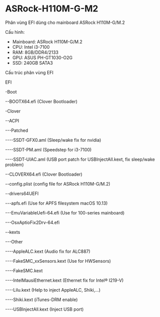 # ASRock-H110M-G-M2


Phân vùng EFI dùng cho mainboard ASRock H110M-G/M.2

Cấu hình:
* Mainboard: ASRock H110M-G/M.2
* CPU: Intel i3-7100
* RAM: 8GB/DDR4/2133
* GPU: ASUS PH-GT1030-O2G
* SSD: 240GB SATA3 

Cấu trúc phân vùng EFI


EFI

-Boot

--BOOTX64.efi (Clover Bootloader)

-Clover

--ACPI

---Patched

----SSDT-GFX0.aml (Sleep/wake fix for nvidia)

----SSDT-PM.aml (Speedstep for i3-7100)

----SSDT-UIAC.aml (USB port patch for USBInjectAll.kext, fix sleep/wake problem)

--CLOVERX64.efi (Clover Bootloader)

--config.plist (config file for ASRock H110M-G/M.2)

--drivers64UEFI

---apfs.efi (Use for APFS filesystem macOS 10.13)

---EmuVariableUefi-64.efi (Use for 100-series mainboard)

---OsxAptioFix2Drv-64.efi

--kexts

---Other

----AppleALC.kext (Audio fix for ALC887)

----FakeSMC_xxSensors.kext (Use for HWSensors)

----FakeSMC.kext

----IntelMausiEthernet.kext (Ethernet fix for Intel® I219-V)

----Lilu.kext (Help to inject AppleALC, Shiki,...)

----Shiki.kext (iTunes-DRM enable)

----USBInjectAll.kext (Inject USB port)

